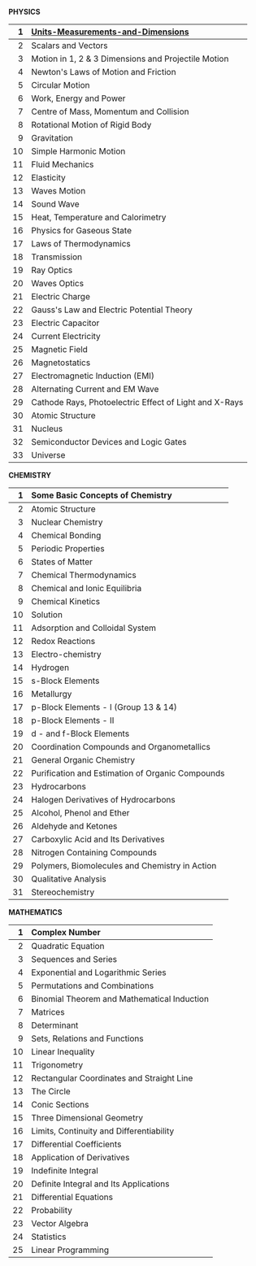 **PHYSICS**

| 1 | [Units-Measurements-and-Dimensions](https://drive.google.com/file/d/1is34qVMC0qc6GbhQt09basr68h1MucuO/view?usp=drive_link) |
| ----: | :---- |
| 2 |  Scalars and Vectors |
| 3 |  Motion in 1, 2 & 3 Dimensions and Projectile Motion |
| 4 |  Newton's Laws of Motion and Friction |
| 5 |  Circular Motion |
| 6 |  Work, Energy and Power |
| 7 |  Centre of Mass, Momentum and Collision |
| 8 |  Rotational Motion of Rigid Body |
| 9 |  Gravitation |
| 10 |  Simple Harmonic Motion |
| 11 |  Fluid Mechanics |
| 12 |  Elasticity |
| 13 |  Waves Motion |
| 14 |  Sound Wave |
| 15 |  Heat, Temperature and Calorimetry |
| 16 |  Physics for Gaseous State |
| 17 |  Laws of Thermodynamics |
| 18 |  Transmission |
| 19 |  Ray Optics |
| 20 |  Waves Optics |
| 21 |  Electric Charge |
| 22 |  Gauss's Law and Electric Potential Theory |
| 23 |  Electric Capacitor |
| 24 |  Current Electricity |
| 25 |  Magnetic Field |
| 26 |  Magnetostatics |
| 27 |  Electromagnetic Induction (EMI) |
| 28 |  Alternating Current and EM Wave |
| 29 |  Cathode Rays, Photoelectric Effect of Light and X-Rays |
| 30 |  Atomic Structure |
| 31 |  Nucleus |
| 32 |  Semiconductor Devices and Logic Gates |
| 33 |  Universe |

**CHEMISTRY**

| 1 |  Some Basic Concepts of Chemistry |
| ----: | :---- |
| 2 |  Atomic Structure |
| 3 |  Nuclear Chemistry |
| 4 |  Chemical Bonding |
| 5 |  Periodic Properties |
| 6 |  States of Matter |
| 7 |  Chemical Thermodynamics |
| 8 |  Chemical and lonic Equilibria |
| 9 |  Chemical Kinetics |
| 10 |  Solution |
| 11 |  Adsorption and Colloidal System |
| 12 |  Redox Reactions |
| 13 |  Electro-chemistry |
| 14 |  Hydrogen |
| 15 |  s-Block Elements |
| 16 |  Metallurgy |
| 17 |  p-Block Elements \- I (Group 13 & 14\) |
| 18 |  p-Block Elements \- II |
| 19 |  d \- and f-Block Elements |
| 20 |  Coordination Compounds and Organometallics |
| 21 |  General Organic Chemistry |
| 22 |  Purification and Estimation of Organic Compounds |
| 23 |  Hydrocarbons |
| 24 |  Halogen Derivatives of Hydrocarbons |
| 25 |  Alcohol, Phenol and Ether |
| 26 |  Aldehyde and Ketones |
| 27 |  Carboxylic Acid and Its Derivatives |
| 28 |  Nitrogen Containing Compounds |
| 29 |  Polymers, Biomolecules and Chemistry in Action |
| 30 |  Qualitative Analysis |
| 31 |  Stereochemistry |

**MATHEMATICS**

| 1 |  Complex Number |
| ----: | :---- |
| 2 |  Quadratic Equation |
| 3 |  Sequences and Series |
| 4 |  Exponential and Logarithmic Series |
| 5 |  Permutations and Combinations |
| 6 |  Binomial Theorem and Mathematical Induction |
| 7 |  Matrices |
| 8 |  Determinant |
| 9 |  Sets, Relations and Functions |
| 10 |  Linear Inequality |
| 11 |  Trigonometry |
| 12 |  Rectangular Coordinates and Straight Line |
| 13 |  The Circle |
| 14 |  Conic Sections |
| 15 |  Three Dimensional Geometry |
| 16 |  Limits, Continuity and Differentiability |
| 17 |  Differential Coefficients |
| 18 |  Application of Derivatives |
| 19 |  Indefinite Integral |
| 20 |  Definite Integral and Its Applications |
| 21 |  Differential Equations |
| 22 |  Probability |
| 23 |  Vector Algebra |
| 24 |  Statistics |
| 25 |  Linear Programming |

 

